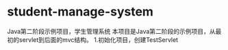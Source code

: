 # student-manage-system
Java第二阶段示例项目，学生管理系统
本项目是Java第二阶段的示例项目，从最初的servlet到后面的mvc结构。
1.初始化项目，创建TestServlet
